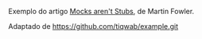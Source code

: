 Exemplo do artigo [Mocks aren't Stubs](https://martinfowler.com/articles/mocksArentStubs.html), de Martin Fowler.

Adaptado de <https://github.com/tiqwab/example.git>



